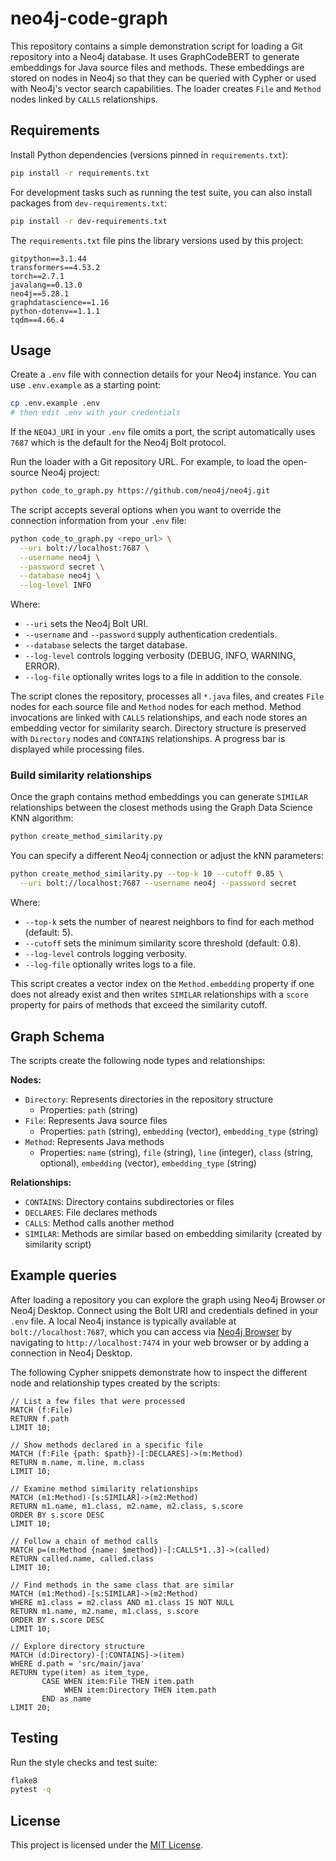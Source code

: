 # neo4j-code-graph

This repository contains a simple demonstration script for loading a Git
repository into a Neo4j database. It uses GraphCodeBERT to generate
embeddings for Java source files and methods. These embeddings are stored
on nodes in Neo4j so that they can be queried with Cypher or used with
Neo4j's vector search capabilities. The loader creates `File` and
`Method` nodes linked by `CALLS` relationships.

## Requirements

Install Python dependencies (versions pinned in `requirements.txt`):

```bash
pip install -r requirements.txt
```

For development tasks such as running the test suite, you can also install
packages from `dev-requirements.txt`:

```bash
pip install -r dev-requirements.txt
```

The `requirements.txt` file pins the library versions used by this
project:

```
gitpython==3.1.44
transformers==4.53.2
torch==2.7.1
javalang==0.13.0
neo4j==5.28.1
graphdatascience==1.16
python-dotenv==1.1.1
tqdm==4.66.4
```

## Usage

Create a `.env` file with connection details for your Neo4j instance. You can
use `.env.example` as a starting point:

```bash
cp .env.example .env
# then edit .env with your credentials
```

If the `NEO4J_URI` in your `.env` file omits a port, the script
automatically uses `7687` which is the default for the Neo4j Bolt protocol.

Run the loader with a Git repository URL. For example, to load the
open-source Neo4j project:

```bash
python code_to_graph.py https://github.com/neo4j/neo4j.git
```

The script accepts several options when you want to override the connection
information from your `.env` file:

```bash
python code_to_graph.py <repo_url> \
  --uri bolt://localhost:7687 \
  --username neo4j \
  --password secret \
  --database neo4j \
  --log-level INFO
```

Where:

- `--uri` sets the Neo4j Bolt URI.
- `--username` and `--password` supply authentication credentials.
- `--database` selects the target database.
- `--log-level` controls logging verbosity (DEBUG, INFO, WARNING, ERROR).
- `--log-file` optionally writes logs to a file in addition to the console.

The script clones the repository, processes all `*.java` files, and
creates `File` nodes for each source file and `Method` nodes for each
method. Method invocations are linked with `CALLS` relationships, and
each node stores an embedding vector for similarity search. Directory
structure is preserved with `Directory` nodes and `CONTAINS` relationships.
A progress bar is displayed while processing files.

### Build similarity relationships

Once the graph contains method embeddings you can generate `SIMILAR`
relationships between the closest methods using the Graph Data Science
KNN algorithm:

```bash
python create_method_similarity.py
```

You can specify a different Neo4j connection or adjust the kNN parameters:

```bash
python create_method_similarity.py --top-k 10 --cutoff 0.85 \
  --uri bolt://localhost:7687 --username neo4j --password secret
```

Where:

- `--top-k` sets the number of nearest neighbors to find for each method (default: 5).
- `--cutoff` sets the minimum similarity score threshold (default: 0.8).
- `--log-level` controls logging verbosity.
- `--log-file` optionally writes logs to a file.

This script creates a vector index on the `Method.embedding` property if
one does not already exist and then writes `SIMILAR` relationships with a
`score` property for pairs of methods that exceed the similarity cutoff.

## Graph Schema

The scripts create the following node types and relationships:

**Nodes:**
- `Directory`: Represents directories in the repository structure
  - Properties: `path` (string)
- `File`: Represents Java source files  
  - Properties: `path` (string), `embedding` (vector), `embedding_type` (string)
- `Method`: Represents Java methods
  - Properties: `name` (string), `file` (string), `line` (integer), `class` (string, optional), `embedding` (vector), `embedding_type` (string)

**Relationships:**
- `CONTAINS`: Directory contains subdirectories or files
- `DECLARES`: File declares methods
- `CALLS`: Method calls another method
- `SIMILAR`: Methods are similar based on embedding similarity (created by similarity script)

## Example queries

After loading a repository you can explore the graph using Neo4j Browser or
Neo4j Desktop. Connect using the Bolt URI and credentials defined in your
`.env` file. A local Neo4j instance is typically available at
`bolt://localhost:7687`, which you can access via [Neo4j Browser](https://neo4j.com/developer/neo4j-browser/) by navigating to
`http://localhost:7474` in your web browser or by adding a connection in
Neo4j Desktop.

The following Cypher snippets demonstrate how to inspect the different node
and relationship types created by the scripts:

```cypher
// List a few files that were processed
MATCH (f:File)
RETURN f.path
LIMIT 10;

// Show methods declared in a specific file
MATCH (f:File {path: $path})-[:DECLARES]->(m:Method)
RETURN m.name, m.line, m.class
LIMIT 10;

// Examine method similarity relationships
MATCH (m1:Method)-[s:SIMILAR]->(m2:Method)
RETURN m1.name, m1.class, m2.name, m2.class, s.score
ORDER BY s.score DESC
LIMIT 10;

// Follow a chain of method calls
MATCH p=(m:Method {name: $method})-[:CALLS*1..3]->(called)
RETURN called.name, called.class 
LIMIT 10;

// Find methods in the same class that are similar
MATCH (m1:Method)-[s:SIMILAR]->(m2:Method)
WHERE m1.class = m2.class AND m1.class IS NOT NULL
RETURN m1.name, m2.name, m1.class, s.score
ORDER BY s.score DESC
LIMIT 10;

// Explore directory structure
MATCH (d:Directory)-[:CONTAINS]->(item)
WHERE d.path = 'src/main/java'
RETURN type(item) as item_type, 
       CASE WHEN item:File THEN item.path 
            WHEN item:Directory THEN item.path 
       END as name
LIMIT 20;
```

## Testing

Run the style checks and test suite:

```bash
flake8
pytest -q
```

## License

This project is licensed under the [MIT License](LICENSE).
